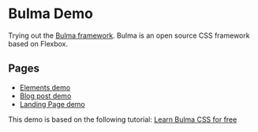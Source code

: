# Bulma Demo
Trying out the [Bulma framework](https://bulma.io/).
Bulma is an open source CSS framework based on Flexbox.

## Pages

- [Elements demo](http://ryan.omullan.com/bulmaDemo/)
- [Blog post demo](http://ryan.omullan.com/bulmaDemo/blog-example.html)
- [Landing Page demo](http://ryan.omullan.com/bulmaDemo/landing-page.html)

This demo is based on the following tutorial: [Learn Bulma CSS for free](https://scrimba.com/g/gbulma)
